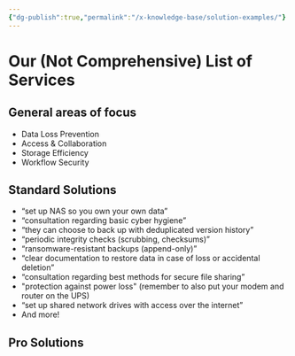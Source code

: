 ```yaml
---
{"dg-publish":true,"permalink":"/x-knowledge-base/solution-examples/"}
---
```


# Our (Not Comprehensive) List of Services
## General areas of focus

- Data Loss Prevention
- Access & Collaboration
- Storage Efficiency
- Workflow Security

## Standard Solutions

- “set up NAS so you own your own data”
- “consultation regarding basic cyber hygiene”
- “they can choose to back up with deduplicated version history”
- “periodic integrity checks (scrubbing, checksums)”
- “ransomware-resistant backups (append-only)”
- “clear documentation to restore data in case of loss or accidental deletion”
- “consultation regarding best methods for secure file sharing”
- "protection against power loss" (remember to also put your modem and router on the UPS)
- “set up shared network drives with access over the internet”
- And more!

## Pro Solutions

